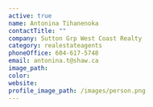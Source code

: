 ```yaml
---
active: true
name: Antonina Tihanenoka
contactTitle: ""
company: Sutton Grp West Coast Realty
category: realestateagents
phoneOffice: 604-617-5748
email: antonina.t@shaw.ca
image_path:
color:
website:
profile_image_path: /images/person.png
---
```


